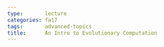 ```yaml
---
type:       lecture
categories: fa17
tags:       advanced-topics
title:      An Intro to Evolutionary Computation
---
```

